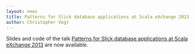 ```yaml
---
layout: news
title: Patterns for Slick database applications at Scala eXchange 2013
author: Christopher Vogt
---
```

Slides and code of the talk <a href="/docs/#patterns-for-slick-database-applications--scala-exchange-2013httpsskillsmattercomeventscalascala-exchange-2013-london-uk">Patterns for Slick database applications at Scala eXchange 2013</a> are now available.
